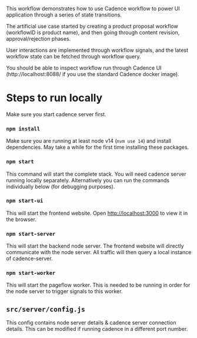 This workflow demonstrates how to use Cadence workflow to power UI application through a series of state transitions.

The artificial use case started by creating a product proposal workflow (workflowID is product name), and then going through content revision, approval/rejection phases.

User interactions are implemented through workflow signals, and the latest workflow state can be fetched through workflow query.

You should be able to inspect workflow run through Cadence UI (http://localhost:8088/ if you use the standard Cadence docker image).

# Steps to run locally
Make sure you start cadence server first.

### `npm install`
Make sure you are running at least node v14 (`nvm use 14`) and install dependencies. May take a while for the first time installing these packages.

### `npm start`
This command will start the complete stack. You will need cadence server running locally separately. Alternatively you can run the commands individually below (for debugging purposes).

### `npm start-ui`
This will start the frontend website. Open [http://localhost:3000](http://localhost:3000) to view it in the browser.

### `npm start-server`
This will start the backend node server. The frontend website will directly communicate with the node server. All traffic will then query a local instance of cadence-server.

### `npm start-worker`
This will start the pageflow worker. This is needed to be running in order for the node server to trigger signals to this worker.

## `src/server/config.js`
This config contains node server details & cadence server connection details. This can be modified if running cadence in a different port number.
